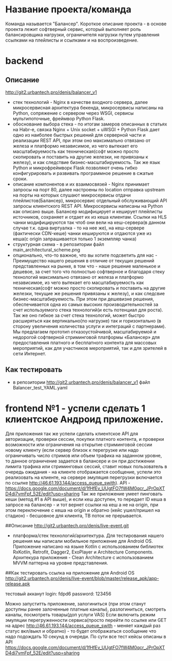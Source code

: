 # Название проекта/команда
Команда называется "Балансер". 
Короткое описание проекта - в основе проекта лежит софтверный сервис, который выполняет роль балансировщика нагрузки, ограничителя нагрузки путем управления ссылками на плейлисты и ссылками и на воспроизведение.

# backend
## Описание
http://git2.urbantech.pro/denis/balancer_v1
- стек технологий - Nginx в качестве входного сервера, далее микросервисная архитектура бекенда, микросервисы написаны на Python, сопряжение с сервером через WSGI, сервисы мультипоточные, фреймвор  Python Flask.
- обоснование выбора стека - по итогам замеров описанных в статьях на Habr-е, связка Nginx + Unix socket + uWSGI + Python Flask дает одно из наиболее быстрых решений для серверной части и реализации REST API, при этом оно максимально  отвязано от железа и платформо независимое,  из чего вытекает его масштабируемость как техническая(софт можно просто скопировать и поставить на другие железки, не привязаны к железу), и как следствие бизнес-масштабируемость. Так же язык Python и микрофреймворк Flask позволяют очень гибко конфигурировать и развивать программное решение в сжатые сроки.
- описание компонентов и их взаимосвязей - Nginx принимает запросы на порт 80, далее настроены по location отправка upstream  на порты на которых слушают микросервисы отдачи плейлистов(Балансер), микросервис отдельный обслуживающий API запросы клиентского REST API. Микросервисы написаны на Python как описано выше. Балансер модифицирует и кеширует плейлисты источников, сохраняет и отдает их из кеша клиентам. Ссылки на HLS чанки модифицируются так чтоб они вели на кеш-сервера(в данном случае т.к. одна виртуалка - то на нее же), на кеш-сервере (фактически CDN-кеше) чанки кешируются и отдаются уже из кеша(с origin запрашивается только 1 экземпляр чанка)
- структурная схема - в репозитории файл main_architectural_scheme.png
- опционально, что-то важное, что вы хотите подсветить для нас - Преимущество нашего решения в отличие от текущих решений представленных на рынке, 
в том что  - наше решение маленькое и дешевое, за счет того что полностью софтверное и благодаря стеку технологий максимально  отвязано от железа и платформо независимое,  из чего вытекает его масштабируемость как техническая(софт можно просто скопировать и поставить на другие железки, текущие же решения привязаны к железу), и как следсвие бизнес-масштабируемость. При этом при дешевизне решения, обеспечивается одна из самых высоких производительностей за счет используемого стека технологий(и есть потенциал для роста). Так же оно гибкое за счет стека технологий, может быстро расширяться как вертикально(по нагрузке) так и горизонтально (в сторону увеличения количества услуги и интеграций с партнерами).
Мы предлагаем прототип отказоустойчивой, масштабируемой и недорогой софтверной стриминговой платформы «Балансер» для предоставления платного и бесплатного контента для массовых мероприятий, как для участников мероприятий, так и для зрителей в сети Интернет.
## Как тестировать
- в репозитории http://git2.urbantech.pro/denis/balancer_v1 файл  Balancer_test_YAML.yaml 


# frontend №1 - успели сделать 1 клиентское Андроид приложение. 
Для приложения так же успели сделать клиентское API для авторизации, проверки сессии, покупки платного контента, и проверки возможности или ограничения на открытие стриминговой сессии новому клиенту (если сервер близок к перегрузке или надо ограничивать число стримов или объем трафика на заданном уровне, то данное ограничение задается в балансере и он при достижении лимита трафика или стриминговых сессий, ставит новых пользователь в очередь ожидания - на клиенте отображается сообщение, успели это реализовать на клиенте, на сервере эмуляция перегрузки включается по ссылке http://46.61.193.144/access_queue_swith). API - https://docs.google.com/document/d/1fHfEv_UUgtFO7fW4M0qcr_JPrOpXTD4di7vmFpf_52E/edit?usp=sharing
Так же приложение умеет пинговать кеши (метод #1 в API выше), и если кеш доступен, то передает ID кеша в запросе на балансер - и тот вернет ссылки на кеш а не на origin, при этом переключение с кеша на origin  и обратно (кейс ушел/пришел на стадион) - бесшовное для клиента, ТВ поток не прерывается.

##Описание
http://git2.urbantech.pro/denis/live-event.git

- платформа/стек технологий/архитектура. Для тестирования нашего решения мы написали мобильное приложение для Android OS. Приложение написано на языке Kotlin с использованием библиотек RxKotlin, Retrofit, Dagger2, ExoPlayer и Architecture Components. Архитекура приложения - Clean Architecture с использованием MVVM паттерна на уровне представления.

##Как тестировать
ссылка на приложение для Android OS
http://git2.urbantech.pro/denis/live-event/blob/master/release_apk/app-release.apk

тестовый акканут
login: fdpd6
password: 123456

Можно запуститть приложение, залогиниться (при этом станут доступны ранее залоченные платные каналы), разлогиниться, смотреть каналы, посмотреть товары(доп услуги VAS)
Если включить режим эмуляции перегруженности сервиса(просто перейти по ссылке или GET на адрес http://46.61.193.144/access_queue_swith - меняет каждый раз статус вкл/выкл и обратно) - то будет отображаться сообщение что надо подождать 10 секунд в очереди. По сути все тест кейсы описаны в API https://docs.google.com/document/d/1fHfEv_UUgtFO7fW4M0qcr_JPrOpXTD4di7vmFpf_52E/edit?usp=sharing




